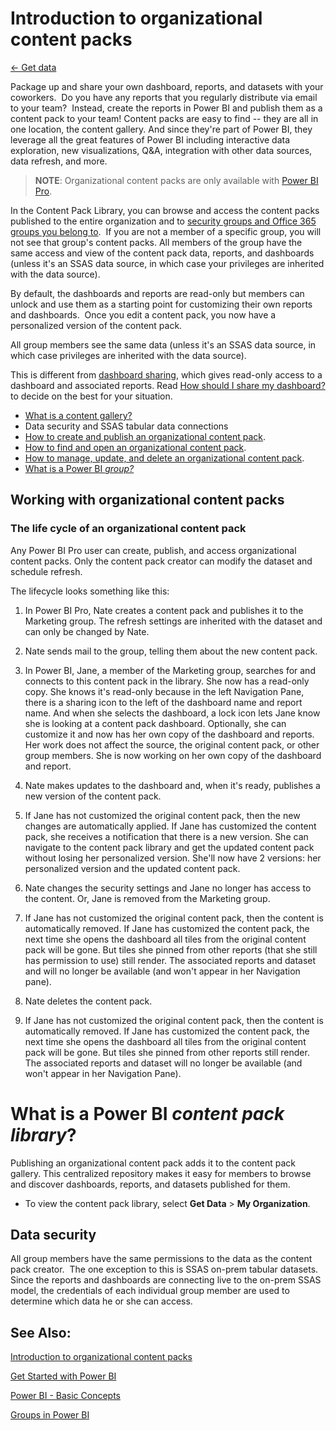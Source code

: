 <properties 
   pageTitle="Introduction to organizational content packs"
   description="Introduction to organizational content packs"
   services="powerbi" 
   documentationCenter="" 
   authors="pcw3187" 
   manager="mblythe" 
   editor=""
   tags=""/>
 
<tags
   ms.service="powerbi"
   ms.devlang="NA"
   ms.topic="article"
   ms.tgt_pltfrm="NA"
   ms.workload="powerbi"
   ms.date="10/14/2015"
   ms.author="v-pawrig"/>
# Introduction to organizational content packs

[← Get data](https://support.powerbi.com/knowledgebase/topics/63369-get-data)

Package up and share your own dashboard, reports, and datasets with your coworkers.  Do you have any reports that you regularly distribute via email to your team?  Instead, create the reports in Power BI and publish them as a content pack to your team! Content packs are easy to find -- they are all in one location, the content gallery. And since they're part of Power BI, they leverage all the great features of Power BI including interactive data exploration, new visualizations, Q&A, integration with other data sources, data refresh, and more.

>**NOTE**:  Organizational content packs are only available with [Power BI Pro](https://support.powerbi.com/knowledgebase/articles/685479).

In the Content Pack Library, you can browse and access the content packs published to the entire organization and to [security groups and Office 365 groups you belong to](http://support.powerbi.com/knowledgebase/articles/654247%0A).  If you are not a member of a specific group, you will not see that group's content packs. All members of the group have the same access and view of the content pack data, reports, and dashboards (unless it's an SSAS data source, in which case your privileges are inherited with the data source).

By default, the dashboards and reports are read-only but members can unlock and use them as a starting point for customizing their own reports and dashboards.  Once you edit a content pack, you now have a personalized version of the content pack.

All group members see the same data (unless it's an SSAS data source, in which case privileges are inherited with the data source).

This is different from [dashboard sharing](http://support.powerbi.com/knowledgebase/articles/431008), which gives read-only access to a dashboard and associated reports. Read [How should I share my dashboard?](https://support.powerbi.com/knowledgebase/articles/) to decide on the best for your situation. 

-   [What is a content gallery?](651040.html#cg)
-   Data security and SSAS tabular data connections
-   [How to create and publish an organizational content pack](https://support.powerbi.com/knowledgebase/articles/651337%0A).
-   [How to find and open an organizational content pack](https://support.powerbi.com/knowledgebase/articles/651715).
-   [How to manage, update, and delete an organizational content pack](https://support.powerbi.com/knowledgebase/articles/651631%0A).
-   [What is a Power BI ](http://support.powerbi.com/knowledgebase/articles/654247%0A)*[group?](http://support.powerbi.com/knowledgebase/articles/654247%0A)*

## Working with organizational content packs

### The life cycle of an organizational content pack

Any Power BI Pro user can create, publish, and access organizational content packs. Only the content pack creator can modify the dataset and schedule refresh.

The lifecycle looks something like this:

1. In Power BI Pro, Nate creates a content pack and publishes it to the Marketing group. The refresh settings are inherited with the dataset and can only be changed by Nate.

2. Nate sends mail to the group, telling them about the new content pack.

3. In Power BI, Jane, a member of the Marketing group, searches for and connects to this content pack in the library. She now has a read-only copy.  She knows it's read-only because in the left Navigation Pane, there is a sharing icon to the left of the dashboard name and report name. And when she selects the dashboard, a lock icon lets Jane know she is looking at a content pack dashboard. Optionally, she can customize it and now has her own copy of the dashboard and reports. Her work does not affect the source, the original content pack, or other group members. She is now working on her own copy of the dashboard and report.

4. Nate makes updates to the dashboard and, when it's ready, publishes a new version of the content pack.

5. If Jane has not customized the original content pack, then the new changes are automatically applied.  If Jane has customized the content pack, she receives a notification that there is a new version.  She can navigate to the content pack library and get the updated content pack without losing her personalized version.  She'll now have 2 versions: her personalized version and the updated content pack.

6. Nate changes the security settings and Jane no longer has access to the content. Or, Jane is removed from the Marketing group.

7. If Jane has not customized the original content pack, then the content is automatically removed. If Jane has customized the content pack, the next time she opens the dashboard all tiles from the original content pack will be gone.  But tiles she pinned from other reports (that she still has permission to use) still render. The associated reports and dataset and will no longer be available (and won't appear in her Navigation pane).

8. Nate deletes the content pack.

9. If Jane has not customized the original content pack, then the content is automatically removed. If Jane has customized the content pack, the next time she opens the dashboard all tiles from the original content pack will be gone.  But tiles she pinned from other reports still render. The associated reports and dataset will no longer be available (and won't appear in her Navigation Pane).

  
# What is a Power BI *content pack library*?

Publishing an organizational content pack adds it to the content pack gallery.  This centralized repository makes it easy for members to browse and discover dashboards, reports, and datasets published for them.  
- To view the content pack library, select **Get Data** > **My Organization**.

## Data security

All group members have the same permissions to the data as the content pack creator.  The one exception to this is SSAS on-prem tabular datasets.  Since the reports and dashboards are connecting live to the on-prem SSAS model, the credentials of each individual group member are used to determine which data he or she can access.

## See Also:

[Introduction to organizational content packs](https://support.powerbi.com/knowledgebase/articles/651040)

[Get Started with Power BI](http://support.powerbi.com/knowledgebase/articles/430814-get-started-with-power-bi)

[Power BI - Basic Concepts](http://support.powerbi.com/knowledgebase/articles/487029-power-bi-preview-basic-concepts)

[Groups in Power BI](http://support.powerbi.com/knowledgebase/articles/654247%0A)

